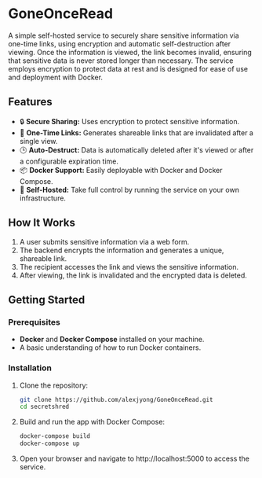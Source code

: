 # GoneOnceRead
A simple self-hosted service to securely share sensitive information via one-time links, using encryption and automatic self-destruction after viewing.
Once the information is viewed, the link becomes invalid, ensuring that sensitive data is never stored longer than necessary. The service employs encryption to protect data at rest and is designed for ease of use and deployment with Docker.

## Features

- 🔒 **Secure Sharing:** Uses encryption to protect sensitive information.
- 📜 **One-Time Links:** Generates shareable links that are invalidated after a single view.
- 🕒 **Auto-Destruct:** Data is automatically deleted after it's viewed or after a configurable expiration time.
- 📦 **Docker Support:** Easily deployable with Docker and Docker Compose.
- 🧰 **Self-Hosted:** Take full control by running the service on your own infrastructure.

## How It Works

1. A user submits sensitive information via a web form.
2. The backend encrypts the information and generates a unique, shareable link.
3. The recipient accesses the link and views the sensitive information.
4. After viewing, the link is invalidated and the encrypted data is deleted.

## Getting Started

### Prerequisites

- **Docker** and **Docker Compose** installed on your machine.
- A basic understanding of how to run Docker containers.

### Installation

1. Clone the repository:

   ```bash
   git clone https://github.com/alexjyong/GoneOnceRead.git
   cd secretshred
   ```
2. Build and run the app with Docker Compose:
   ```bash
   docker-compose build
   docker-compose up
   ```
3. Open your browser and navigate to http://localhost:5000 to access the service.
